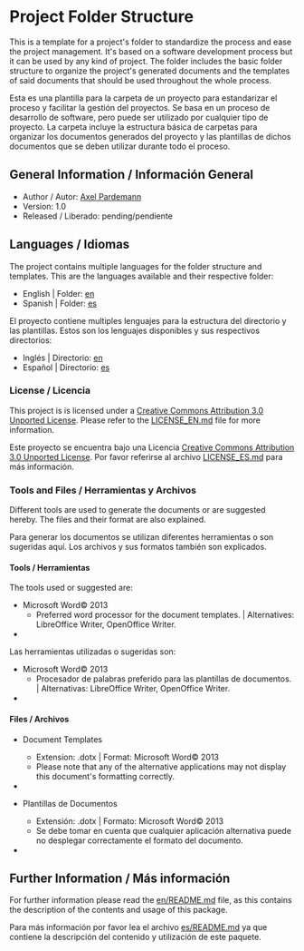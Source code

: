 # Project Folder Structure

This is a template for a project's folder to standardize the process and ease the project management. It's based on a software development process but it can be used by any kind of project. The folder includes the basic folder structure to organize the project's generated documents and the templates of said documents that should be used throughout the whole process.

Esta es una plantilla para la carpeta de un proyecto para estandarizar el proceso y facilitar la gestión del proyectos. Se basa en un proceso de desarrollo de software, pero puede ser utilizado por cualquier tipo de proyecto. La carpeta incluye la estructura básica de carpetas para organizar los documentos generados del proyecto y las plantillas de dichos documentos que se deben utilizar durante todo el proceso.

## General Information / Información General

* Author / Autor: [Axel Pardemann](http://axelitus.mx)
* Version: 1.0
* Released / Liberado: pending/pendiente

## Languages / Idiomas

The project contains multiple languages for the folder structure and templates. This are the languages available and their respective folder:

* English | Folder: [en](en)
* Spanish | Folder: [es](es)

El proyecto contiene multiples lenguajes para la estructura del directorio y las plantillas. Estos son los lenguajes disponibles y sus respectivos directorios:

* Inglés | Directorio: [en](en)
* Español | Directorio: [es](es)

### License / Licencia

This project is is licensed under a [Creative Commons Attribution 3.0 Unported License](http://creativecommons.org/licenses/by/3.0/). Please refer to the [LICENSE_EN.md](LICENSE_EN.md) file for more information.

Este proyecto se encuentra bajo una Licencia [Creative Commons Attribution 3.0 Unported License](http://creativecommons.org/licenses/by/3.0/). Por favor referirse al archivo [LICENSE_ES.md](LICENSE_ES.md) para más información.

### Tools and Files / Herramientas y Archivos

Different tools are used to generate the documents or are suggested hereby. The files and their format are also explained.

Para generar los documentos se utilizan diferentes herramientas o son sugeridas aquí. Los archivos y sus formatos también son explicados.

#### Tools / Herramientas

The tools used or suggested are:

* Microsoft Word&copy; 2013
	* Preferred word processor for the document templates. | Alternatives: LibreOffice Writer, OpenOffice Writer.
* 

Las herramientas utilizadas o sugeridas son:

* Microsoft Word&copy; 2013
	* Procesador de palabras preferido para las plantillas de documentos. | Alternativas: LibreOffice Writer, OpenOffice Writer.
*

#### Files / Archivos

* Document Templates
	* Extension: .dotx | Format: Microsoft Word&copy; 2013
	* Please note that any of the alternative applications may not display this document's formatting correctly.
* 

* Plantillas de Documentos
	* Extensión: .dotx | Formato: Microsoft Word&copy; 2013
	* Se debe tomar en cuenta que cualquier aplicación alternativa puede no desplegar correctamente el formato del documento.
* 

## Further Information / Más información

For further information please read the [en/README.md](en/README.md) file, as this contains the description of the contents and usage of this package.

Para más información por favor lea el archivo [es/README.md](es/README.md) ya que contiene la descripción del contenido y utilización de este paquete.